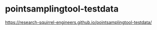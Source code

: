 # pointsamplingtool-testdata

https://research-squirrel-engineers.github.io/pointsamplingtool-testdata/
